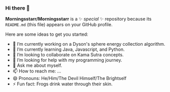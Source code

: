 ### Hi there 👋

**Morningsstarr/Morningsstarr** is a ✨ _special_ ✨ repository because its `README.md` (this file) appears on your GitHub profile.

Here are some ideas to get you started:

- 🔭 I’m currently working on a Dyson's sphere energy collection algorithm.
- 🌱 I’m currently learning Java, Javascript, and Python.
- 👯 I’m looking to collaborate on Kama Sutra concepts.
- 🤔 I’m looking for help with my programming journey.
- 💬 Ask me about myself.
- 📫 How to reach me: ...
- 😄 Pronouns: He/Him/The Devil Himself/The Brightself
- ⚡ Fun fact: Frogs drink water through their skin.


